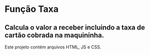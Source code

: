 <h1> Função Taxa </h1>

<h2>Calcula o valor a receber incluindo a taxa de cartão cobrada na maquininha.</h2>

Este projeto contém arquivos HTML, JS e CSS.
